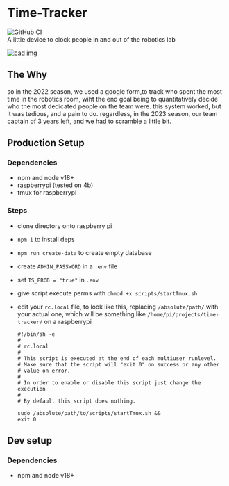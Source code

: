 # Time-Tracker
![GitHub CI](https://github.com/lobobellos/time-tracker/actions/workflows/buildtest.yml/badge.svg)<br>
A little device to clock people in and out of the robotics lab

[
![cad img](https://github.com/lobobellos/time-tracker/assets/93680829/d31e5dc3-7da6-46a8-b3a1-72efaf76b850 )
]( https://cad.onshape.com/documents/744ff102151cab140cc34028/w/d09d87bab049e0b5aa94faa4/e/a5d924fb01be7d6582799c44?renderMode=0&uiState=647a2cdb5326cc1f6f38e3dc )

[//]: # (TODO: finish this)
## The Why
so in the 2022 season, we used a google form,to track who spent the most time in the robotics room, wiht the end goal being to quantitatively decide who the most dedicated people on the team were. this system worked, but it was tedious, and a pain to do. regardless, in the 2023 season, our team captain of 3 years left, and we had to scramble a little bit.


## Production Setup

### Dependencies
- npm and node v18+
- raspberrypi (tested on 4b)
- tmux for raspberrypi 
### Steps
- clone directory onto raspberry pi
- `npm i` to install deps
- `npm run create-data` to create empty database
- create `ADMIN_PASSWORD` in a `.env` file
- set `IS_PROD = "true"` in `.env`
- give script execute perms with `chmod +x scripts/startTmux.sh`
- edit your `rc.local` file, to look like this, replacing `/absolute/path/` with your actual one, which will be something like `/home/pi/projects/time-tracker/` on a raspberrypi

  ```shell
  #!/bin/sh -e
  #
  # rc.local
  #
  # This script is executed at the end of each multiuser runlevel.
  # Make sure that the script will "exit 0" on success or any other
  # value on error.
  #
  # In order to enable or disable this script just change the execution
  #
  # By default this script does nothing.

  sudo /absolute/path/to/scripts/startTmux.sh &&
  exit 0
  ```
## Dev setup

### Dependencies
- npm and node v18+
  


